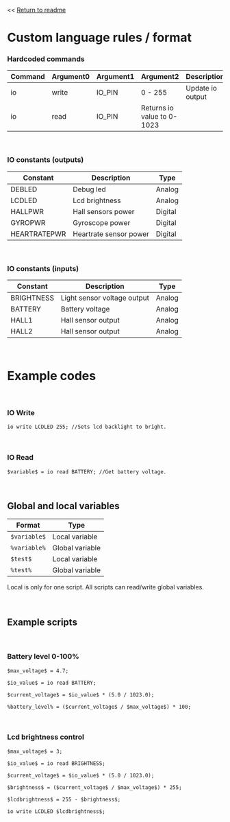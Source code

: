 
<< [Return to readme](./README.md)
# Custom language rules / format


### Hardcoded commands
| Command  | Argument0  | Argument1  | Argument2  | Description  |
| ------------- | ------------- | ------------- | ------------- | ------------- |
| io  | write | IO_PIN | 0 - 255 | Update io output |
| io  | read | IO_PIN | Returns io value to 0-1023 |

<br />

### IO constants (outputs)
| Constant  | Description  | Type  |
| ------------- | ------------- | ------------- |
| DEBLED  | Debug led | Analog |
| LCDLED  | Lcd brightness | Analog |
| HALLPWR  | Hall sensors power | Digital |
| GYROPWR  | Gyroscope power | Digital |
| HEARTRATEPWR  | Heartrate sensor power | Digital |

<br />

### IO constants (inputs)
| Constant  | Description  | Type  |
| ------------- | ------------- | ------------- |
| BRIGHTNESS | Light sensor voltage output  | Analog |
| BATTERY | Battery voltage  | Analog |
| HALL1 | Hall sensor output  | Analog |
| HALL2 | Hall sensor output  | Analog |

<br />

# Example codes

<br />

### IO Write
```
io write LCDLED 255; //Sets lcd backlight to bright.
```
<br />

### IO Read
```
$variable$ = io read BATTERY; //Get battery voltage. 
```
<br />

## Global and local variables
| Format  | Type  |
| ------------- | ------------- | 
| `$variable$`  | Local variable| 
| `%variable%`  | Global variable| 
| `$test$`  | Local variable| 
| `%test%`  | Global variable| 

Local is only for one script.
All scripts can read/write global variables.

<br />

## Example scripts

<br />

### Battery level 0-100%
```
$max_voltage$ = 4.7;

$io_value$ = io read BATTERY; 

$current_voltage$ = $io_value$ * (5.0 / 1023.0);

%battery_level% = ($current_voltage$ / $max_voltage$) * 100;
```
<br />

### Lcd brightness control
```
$max_voltage$ = 3;

$io_value$ = io read BRIGHTNESS;

$current_voltage$ = $io_value$ * (5.0 / 1023.0);

$brightness$ = ($current_voltage$ / $max_voltage$) * 255;

$lcdbrightness$ = 255 - $brightness$;

io write LCDLED $lcdbrightness$;
```